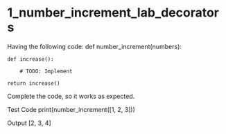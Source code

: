 # 1_number_increment_lab_decorators
Having the following code:
def number_increment(numbers):

    def increase():

        # TODO: Implement

    return increase()
Complete the code, so it works as expected.

Test Code
print(number_increment([1, 2, 3]))

Output
[2, 3, 4]
